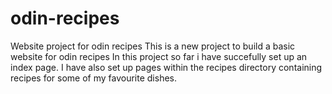 # odin-recipes
Website project for odin recipes
This is a new project to build a basic website for odin recipes
In this project so far i have succefully set up an index page.
I have also set up pages within the recipes directory containing recipes for some of my favourite dishes.
